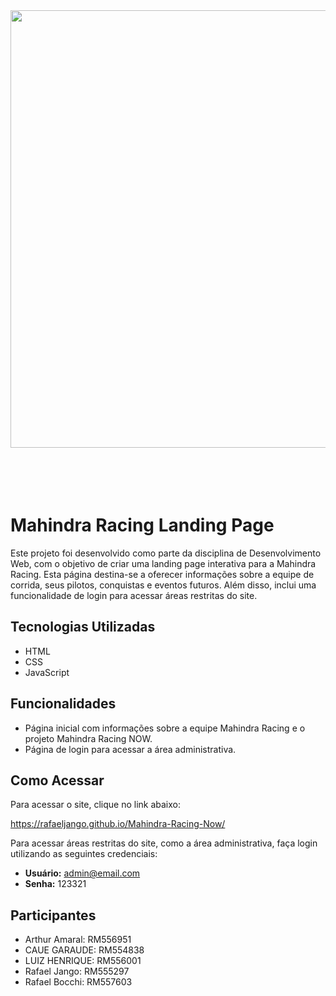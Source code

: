 <div align="center">
<img src="https://github.com/RafaelJango/Mahindra-Racing-Now/assets/122299872/0df31e5d-a617-4af4-9856-549ff7850cf8" width="700px"/>
</div> <br><br><br><br>

# Mahindra Racing Landing Page

Este projeto foi desenvolvido como parte da disciplina de Desenvolvimento Web, com o objetivo de criar uma landing page interativa para a Mahindra Racing. Esta página destina-se a oferecer informações sobre a equipe de corrida, seus pilotos, conquistas e eventos futuros. Além disso, inclui uma funcionalidade de login para acessar áreas restritas do site.

## Tecnologias Utilizadas

- HTML
- CSS
- JavaScript

## Funcionalidades

- Página inicial com informações sobre a equipe Mahindra Racing e o projeto Mahindra Racing NOW.
- Página de login para acessar a área administrativa.

## Como Acessar

Para acessar o site, clique no link abaixo:

https://rafaeljango.github.io/Mahindra-Racing-Now/

Para acessar áreas restritas do site, como a área administrativa, faça login utilizando as seguintes credenciais:

- **Usuário:** admin@email.com
- **Senha:** 123321

## Participantes

- Arthur Amaral: RM556951
- CAUE GARAUDE: RM554838
- LUIZ HENRIQUE: RM556001
- Rafael Jango: RM555297
- Rafael Bocchi: RM557603
